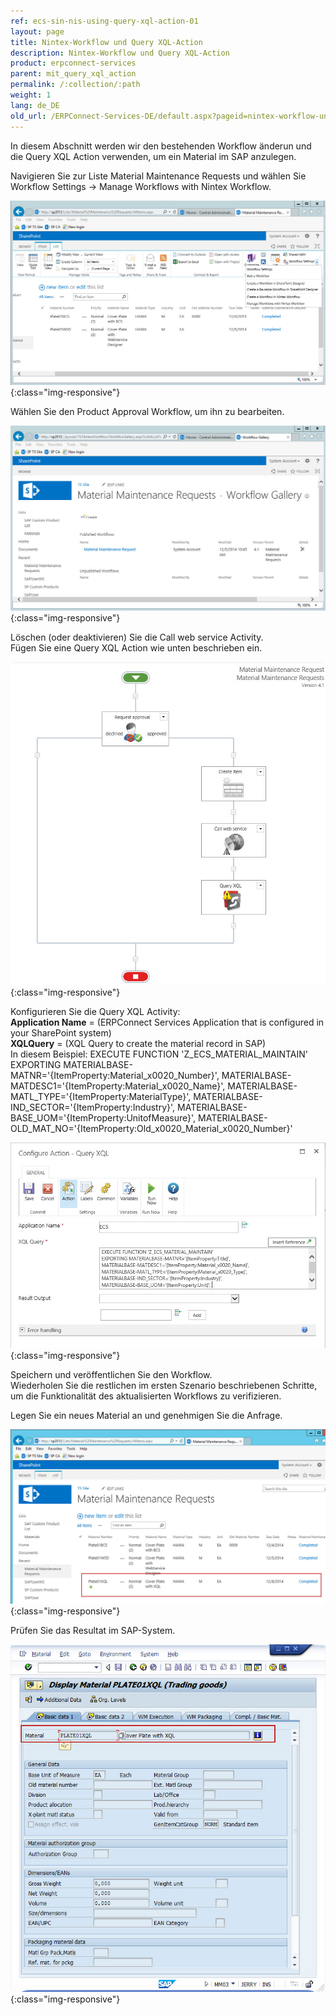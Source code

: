 ```yaml
---
ref: ecs-sin-nis-using-query-xql-action-01
layout: page
title: Nintex-Workflow und Query XQL-Action
description: Nintex-Workflow und Query XQL-Action
product: erpconnect-services
parent: mit_query_xql_action
permalink: /:collection/:path
weight: 1
lang: de_DE
old_url: /ERPConnect-Services-DE/default.aspx?pageid=nintex-workflow-und-query-xql-action
---
```


In diesem Abschnitt werden wir den bestehenden Workflow änderun und die Query XQL Action verwenden, um ein Material im SAP anzulegen. 

Navigieren Sie zur Liste Material Maintenance Requests und wählen Sie Workflow Settings -> Manage Workflows with Nintex Workflow.

![Nintex-Material-XQL-WF1](/img/content/Nintex-Material-XQL-WF1.png){:class="img-responsive"}

Wählen Sie den Product Approval Workflow, um ihn zu bearbeiten.

![Nintex-Material-XQL-WF2](/img/content/Nintex-Material-XQL-WF2.png){:class="img-responsive"}

Löschen (oder deaktivieren) Sie die Call web service Activity.<br>
Fügen Sie eine Query XQL Action wie unten beschrieben ein. 

![Nintex-Material-XQL-WF3](/img/content/Nintex-Material-XQL-WF3.png){:class="img-responsive"}

Konfigurieren Sie die Query XQL Activity:<br>
**Application Name** = (ERPConnect Services Application that is configured in your SharePoint system)<br>
**XQLQuery** = (XQL Query to create the material record in SAP)<br>
In diesem Beispiel: EXECUTE FUNCTION 'Z_ECS_MATERIAL_MAINTAIN'<br>
EXPORTING MATERIALBASE-MATNR='{ItemProperty:Material_x0020_Number}', MATERIALBASE-MATDESC1='{ItemProperty:Material_x0020_Name}', MATERIALBASE-MATL_TYPE='{ItemProperty:MaterialType}', MATERIALBASE-IND_SECTOR='{ItemProperty:Industry}', MATERIALBASE-BASE_UOM='{ItemProperty:UnitofMeasure}', MATERIALBASE-OLD_MAT_NO='{ItemProperty:Old_x0020_Material_x0020_Number}'

![Nintex-Material-XQL-WF4](/img/content/Nintex-Material-XQL-WF4.png){:class="img-responsive"}

Speichern und veröffentlichen Sie den Workflow.<br>
Wiederholen Sie die restlichen im ersten Szenario beschriebenen Schritte, um die Funktionalität des aktualisierten Workflows zu verifizieren.

Legen Sie ein neues Material an und genehmigen Sie die Anfrage. 


![Nintex-Material-XQL-WF-Completed](/img/content/Nintex-Material-XQL-WF-Completed.png){:class="img-responsive"}

Prüfen Sie das Resultat im SAP-System.

![Nintex-Material-XQL-SAP](/img/content/Nintex-Material-XQL-SAP.png){:class="img-responsive"}